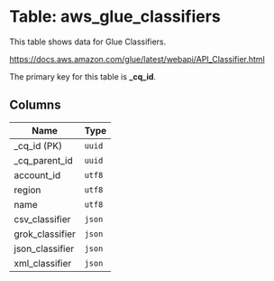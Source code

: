 # Table: aws_glue_classifiers

This table shows data for Glue Classifiers.

https://docs.aws.amazon.com/glue/latest/webapi/API_Classifier.html

The primary key for this table is **_cq_id**.

## Columns

| Name          | Type          |
| ------------- | ------------- |
|_cq_id (PK)|`uuid`|
|_cq_parent_id|`uuid`|
|account_id|`utf8`|
|region|`utf8`|
|name|`utf8`|
|csv_classifier|`json`|
|grok_classifier|`json`|
|json_classifier|`json`|
|xml_classifier|`json`|